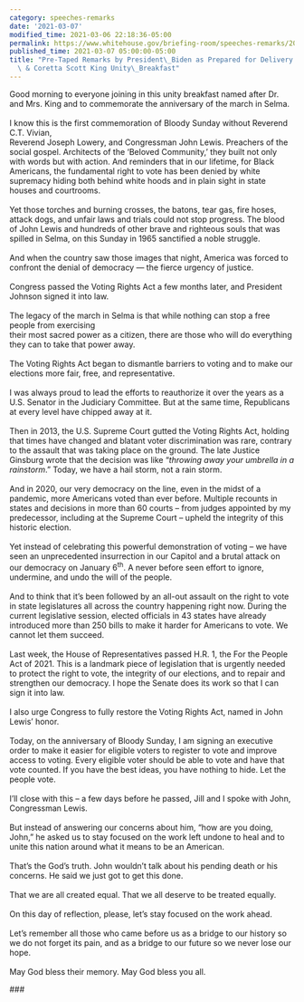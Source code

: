 ```yaml
---
category: speeches-remarks
date: '2021-03-07'
modified_time: 2021-03-06 22:18:36-05:00
permalink: https://www.whitehouse.gov/briefing-room/speeches-remarks/2021/03/07/pre-taped-remarks-by-president-biden-as-prepared-for-delivery-at-the-martin-coretta-scott-king-unity-breakfast/
published_time: 2021-03-07 05:00:00-05:00
title: "Pre-Taped Remarks by President\_Biden as Prepared for Delivery at the Martin\
  \ & Coretta Scott King Unity\_Breakfast"
---
```

 
Good morning to everyone joining in this unity breakfast named after Dr.
and Mrs. King and to commemorate the anniversary of the march in
Selma.  
   
I know this is the first commemoration of Bloody Sunday without Reverend
C.T. Vivian,  
Reverend Joseph Lowery, and Congressman John Lewis. Preachers of the
social gospel. Architects of the ‘Beloved Community,’ they built not
only with words but with action. And reminders that in our lifetime, for
Black Americans, the fundamental right to vote has been denied by white
supremacy hiding both behind white hoods and in plain sight in state
houses and courtrooms.  
   
Yet those torches and burning crosses, the batons, tear gas, fire hoses,
attack dogs, and unfair laws and trials could not stop progress. The
blood of John Lewis and hundreds of other brave and righteous souls that
was spilled in Selma, on this Sunday in 1965 sanctified a noble
struggle.  
   
And when the country saw those images that night, America was forced to
confront the denial of democracy — the fierce urgency of justice.  
   
Congress passed the Voting Rights Act a few months later, and President
Johnson signed it into law.  
   
The legacy of the march in Selma is that while nothing can stop a free
people from exercising  
their most sacred power as a citizen, there are those who will do
everything they can to take that power away.  
   
The Voting Rights Act began to dismantle barriers to voting and to make
our elections more fair, free, and representative.  
   
I was always proud to lead the efforts to reauthorize it over the years
as a U.S. Senator in the Judiciary Committee. But at the same time,
Republicans at every level have chipped away at it.  
   
Then in 2013, the U.S. Supreme Court gutted the Voting Rights Act,
holding that times have changed and blatant voter discrimination was
rare, contrary to the assault that was taking place on the ground. The
late Justice Ginsburg wrote that the decision was like “*throwing away
your umbrella in a rainstorm*.” Today, we have a hail storm, not a rain
storm.  
   
And in 2020, our very democracy on the line, even in the midst of a
pandemic, more Americans voted than ever before. Multiple recounts in
states and decisions in more than 60 courts – from judges appointed by
my predecessor, including at the Supreme Court – upheld the integrity of
this historic election.  
   
Yet instead of celebrating this powerful demonstration of voting – we
have seen an unprecedented insurrection in our Capitol and a brutal
attack on our democracy on January 6<sup>th</sup>. A never before seen
effort to ignore, undermine, and undo the will of the people.  
   
And to think that it’s been followed by an all-out assault on the right
to vote in state legislatures all across the country happening right
now. During the current legislative session, elected officials in 43
states have already introduced more than 250 bills to make it harder for
Americans to vote. We cannot let them succeed.  
   
Last week, the House of Representatives passed H.R. 1, the For the
People Act of 2021. This is a landmark piece of legislation that is
urgently needed to protect the right to vote, the integrity of our
elections, and to repair and strengthen our democracy. I hope the Senate
does its work so that I can sign it into law.  
   
I also urge Congress to fully restore the Voting Rights Act, named in
John Lewis’ honor.  
   
Today, on the anniversary of Bloody Sunday, I am signing an executive
order to make it easier for eligible voters to register to vote and
improve access to voting. Every eligible voter should be able to vote
and have that vote counted. If you have the best ideas, you have nothing
to hide. Let the people vote.  
   
I’ll close with this – a few days before he passed, Jill and I spoke
with John, Congressman Lewis.  
   
But instead of answering our concerns about him, “how are you doing,
John,” he asked us to stay focused on the work left undone to heal and
to unite this nation around what it means to be an American.  
   
That’s the God’s truth. John wouldn’t talk about his pending death or
his concerns. He said we just got to get this done.  
   
That we are all created equal. That we all deserve to be treated
equally.  
   
On this day of reflection, please, let’s stay focused on the work
ahead.  
   
Let’s remember all those who came before us as a bridge to our history
so we do not forget its pain, and as a bridge to our future so we never
lose our hope.  
   
May God bless their memory. May God bless you all.

\###
